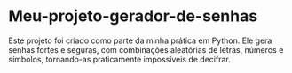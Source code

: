 # Meu-projeto-gerador-de-senhas
Este projeto foi criado como parte da minha prática em Python. Ele gera senhas fortes e seguras, com combinações aleatórias de letras, números e símbolos, tornando-as praticamente impossíveis de decifrar.
